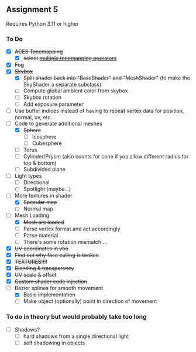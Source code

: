 ## Assignment 5

Requires Python 3.11 or higher

### To Do

- [x] ~~ACES Tonemapping~~
  - [x] ~~select [multiple tonemapping operators](https://64.github.io/tonemapping)~~
- [x] ~~Fog~~
- [x] ~~[Skybox](https://learnopengl.com/Advanced-OpenGL/Cubemaps)~~
  - [x] ~~Split shader back into "BaseShader" and "MeshShader"~~ (to make the SkyShader a separate subclass)
  - [ ] Compute global ambient color from skybox
  - [ ] Skybox rotation
  - [ ] Add exposure parameter
- [ ] Use buffer indices instead of having to repeat vertex data for position, normal, uv, etc... 
- [ ] Code to generate additional meshes
  - [x] ~~Sphere~~
    - [ ] Icosphere
    - [ ] Cubesphere
  - [ ] Torus
  - [ ] Cylinder/Prysm (also counts for cone if you allow different radius for top & bottom)
  - [ ] Subdivided plane
- [ ] Light types
  - [ ] Directional
  - [ ] Spotlight (maybe...)
- [ ] More textures in shader
  - [x] ~~Specular map~~
  - [ ] Normal map
- [ ] Mesh Loading
  - [x] ~~Mesh are loaded~~
  - [ ] Parse vertex format and act accordingly
  - [ ] Parse material
  - [ ] There's some rotation mismatch....
- [x] ~~UV coordinates in vbo~~
- [x] ~~Find out why face culling is broken~~
- [x] ~~TEXTURES!!!!~~
- [x] ~~Blending & transparency~~
- [x] ~~UV scale & offset~~
- [x] ~~Custom shader code injection~~
- [ ] Bezier splines for smooth movement
  - [x] ~~Basic implementation~~
  - [ ] Make object (optionally) point in direction of movement

### To do in theory but would probably take too long

- [ ] Shadows?
  - [ ] hard shadows from a single directional light
  - [ ] self shadowing in objects